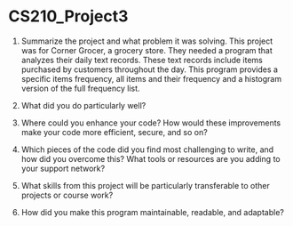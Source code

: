 # CS210_Project3

1) Summarize the project and what problem it was solving.
   This project was for Corner Grocer, a grocery store. They needed a program that analyzes their daily text records. These text records include
   items purchased by customers throughout the day. This program provides a specific items frequency, all items and their frequency and a histogram
   version of the full frequency list. 

2) What did you do particularly well?
   

3) Where could you enhance your code? How would these improvements make your code more efficient, secure, and so on?

4) Which pieces of the code did you find most challenging to write, and how did you overcome this? What tools or
resources are you adding to your support network?

5) What skills from this project will be particularly transferable to other projects or course work?

6) How did you make this program maintainable, readable, and adaptable?
